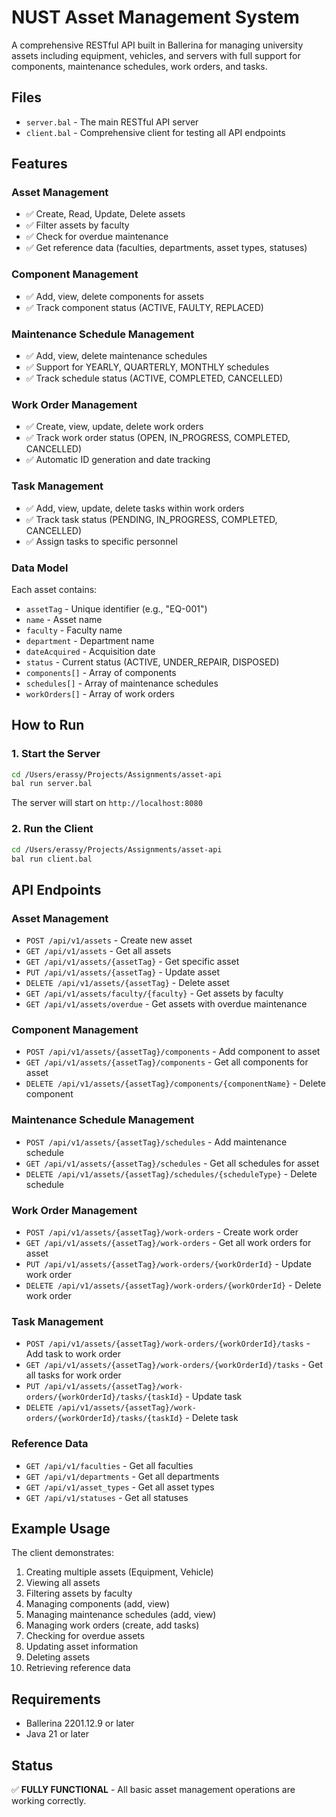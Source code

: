 # NUST Asset Management System

A comprehensive RESTful API built in Ballerina for managing university assets including equipment, vehicles, and servers with full support for components, maintenance schedules, work orders, and tasks.

## Files

- `server.bal` - The main RESTful API server
- `client.bal` - Comprehensive client for testing all API endpoints

## Features

### Asset Management
- ✅ Create, Read, Update, Delete assets
- ✅ Filter assets by faculty
- ✅ Check for overdue maintenance
- ✅ Get reference data (faculties, departments, asset types, statuses)

### Component Management
- ✅ Add, view, delete components for assets
- ✅ Track component status (ACTIVE, FAULTY, REPLACED)

### Maintenance Schedule Management
- ✅ Add, view, delete maintenance schedules
- ✅ Support for YEARLY, QUARTERLY, MONTHLY schedules
- ✅ Track schedule status (ACTIVE, COMPLETED, CANCELLED)

### Work Order Management
- ✅ Create, view, update, delete work orders
- ✅ Track work order status (OPEN, IN_PROGRESS, COMPLETED, CANCELLED)
- ✅ Automatic ID generation and date tracking

### Task Management
- ✅ Add, view, update, delete tasks within work orders
- ✅ Track task status (PENDING, IN_PROGRESS, COMPLETED, CANCELLED)
- ✅ Assign tasks to specific personnel

### Data Model
Each asset contains:
- `assetTag` - Unique identifier (e.g., "EQ-001")
- `name` - Asset name
- `faculty` - Faculty name
- `department` - Department name
- `dateAcquired` - Acquisition date
- `status` - Current status (ACTIVE, UNDER_REPAIR, DISPOSED)
- `components[]` - Array of components
- `schedules[]` - Array of maintenance schedules
- `workOrders[]` - Array of work orders

## How to Run

### 1. Start the Server
```bash
cd /Users/erassy/Projects/Assignments/asset-api
bal run server.bal
```

The server will start on `http://localhost:8080`

### 2. Run the Client
```bash
cd /Users/erassy/Projects/Assignments/asset-api
bal run client.bal
```

## API Endpoints

### Asset Management
- `POST /api/v1/assets` - Create new asset
- `GET /api/v1/assets` - Get all assets
- `GET /api/v1/assets/{assetTag}` - Get specific asset
- `PUT /api/v1/assets/{assetTag}` - Update asset
- `DELETE /api/v1/assets/{assetTag}` - Delete asset
- `GET /api/v1/assets/faculty/{faculty}` - Get assets by faculty
- `GET /api/v1/assets/overdue` - Get assets with overdue maintenance

### Component Management
- `POST /api/v1/assets/{assetTag}/components` - Add component to asset
- `GET /api/v1/assets/{assetTag}/components` - Get all components for asset
- `DELETE /api/v1/assets/{assetTag}/components/{componentName}` - Delete component

### Maintenance Schedule Management
- `POST /api/v1/assets/{assetTag}/schedules` - Add maintenance schedule
- `GET /api/v1/assets/{assetTag}/schedules` - Get all schedules for asset
- `DELETE /api/v1/assets/{assetTag}/schedules/{scheduleType}` - Delete schedule

### Work Order Management
- `POST /api/v1/assets/{assetTag}/work-orders` - Create work order
- `GET /api/v1/assets/{assetTag}/work-orders` - Get all work orders for asset
- `PUT /api/v1/assets/{assetTag}/work-orders/{workOrderId}` - Update work order
- `DELETE /api/v1/assets/{assetTag}/work-orders/{workOrderId}` - Delete work order

### Task Management
- `POST /api/v1/assets/{assetTag}/work-orders/{workOrderId}/tasks` - Add task to work order
- `GET /api/v1/assets/{assetTag}/work-orders/{workOrderId}/tasks` - Get all tasks for work order
- `PUT /api/v1/assets/{assetTag}/work-orders/{workOrderId}/tasks/{taskId}` - Update task
- `DELETE /api/v1/assets/{assetTag}/work-orders/{workOrderId}/tasks/{taskId}` - Delete task

### Reference Data
- `GET /api/v1/faculties` - Get all faculties
- `GET /api/v1/departments` - Get all departments
- `GET /api/v1/asset_types` - Get all asset types
- `GET /api/v1/statuses` - Get all statuses

## Example Usage

The client demonstrates:
1. Creating multiple assets (Equipment, Vehicle)
2. Viewing all assets
3. Filtering assets by faculty
4. Managing components (add, view)
5. Managing maintenance schedules (add, view)
6. Managing work orders (create, add tasks)
7. Checking for overdue assets
8. Updating asset information
9. Deleting assets
10. Retrieving reference data

## Requirements

- Ballerina 2201.12.9 or later
- Java 21 or later

## Status

✅ **FULLY FUNCTIONAL** - All basic asset management operations are working correctly.
